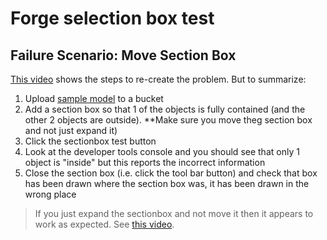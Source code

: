 # Forge selection box test

## Failure Scenario: Move Section Box

[This video](./videos/movesb.mkv) shows the steps to re-create the problem. But to summarize:

1. Upload [sample model](./model/SystemTypeSamples.rvt) to a bucket
2. Add a section box so that 1 of the objects is fully contained (and the other 2 objects are outside). **Make sure you move theg section box and not just expand it)
3. Click the sectionbox test button
4. Look at the developer tools console and you should see that only 1 object is "inside" but this reports the incorrect information
5. Close the section box (i.e. click the tool bar button) and check that box has been drawn where the section box was, it has been drawn in the wrong place


> If you just expand the sectionbox and not move it then it appears to work as expected. See [this video](./videos/expandnotmove.mkv).